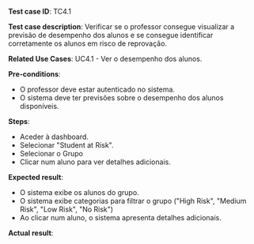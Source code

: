 **Test case ID**: TC4.1

**Test case description**: Verificar se o professor consegue visualizar a previsão de desempenho dos alunos e se consegue identificar corretamente os alunos em risco de reprovação.

**Related Use Cases**: UC4.1 - Ver o desempenho dos alunos.

**Pre-conditions**:

- O professor deve estar autenticado no sistema.
- O sistema deve ter previsões sobre o desempenho dos alunos disponíveis.

**Steps**:

- Aceder à dashboard.
- Selecionar "Student at Risk".
- Selecionar o Grupo
- Clicar num aluno para ver detalhes adicionais.

**Expected result**:

- O sistema exibe os alunos do grupo.
- O sistema exibe categorias para filtrar o grupo ("High Risk", "Medium Risk", "Low Risk", "No Risk")
- Ao clicar num aluno, o sistema apresenta detalhes adicionais.

**Actual result**: